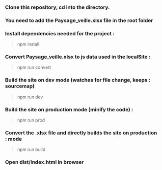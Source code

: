 ### Clone this repository, cd into the directory.
### You need to add the Paysage_veille.xlsx file in the root folder

### Install dependencies needed for the project :

> npm install

### Convert Paysage_veille.xlsx to js data used in the localSite :

> npm run convert

### Build the site on dev mode (watches for file change, keeps : sourcemap)

> npm run dev

### Build the site on production mode (minify the code) :

> npm run prod

### Convert the .xlsx file and directly builds the site on production : mode

> npm run build

### Open dist/index.html in browser
